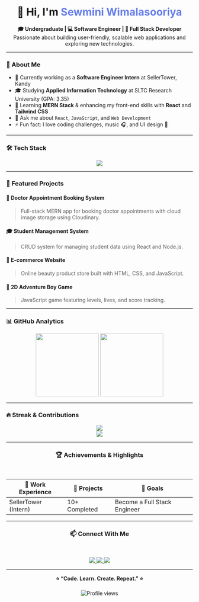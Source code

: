 <!-- 💻 Professional Dynamic GitHub Profile README for Sewmini Wimalasooriya -->

<h1 align="center">👋 Hi, I'm <span style="color:#667eea;">Sewmini Wimalasooriya</span></h1>

<p align="center">
  <b>🎓 Undergraduate | 💻 Software Engineer | 🌱 Full Stack Developer</b><br>
  Passionate about building user-friendly, scalable web applications and exploring new technologies.
</p>

---

### 🧠 About Me  
- 🔭 Currently working as a **Software Engineer Intern** at SellerTower, Kandy  
- 🎓 Studying **Applied Information Technology** at SLTC Research University (GPA: 3.35)  
- 🌱 Learning **MERN Stack** & enhancing my front-end skills with **React** and **Tailwind CSS**  
- 💬 Ask me about `React`, `JavaScript`, and `Web Development`  
- ⚡ Fun fact: I love coding challenges, music 🎧, and UI design 🎨  

---

### 🛠️ Tech Stack  

<p align="center">
  <img src="https://skillicons.dev/icons?i=html,css,js,react,typescript,tailwind,materialui,nodejs,express,mongodb,java,python,php,mysql,git,github,gitlab,vscode" />
</p>

---

### 🚀 Featured Projects  

#### 🏥 Doctor Appointment Booking System  
> Full-stack MERN app for booking doctor appointments with cloud image storage using Cloudinary.  

#### 🎓 Student Management System  
> CRUD system for managing student data using React and Node.js.  

#### 🛒 E-commerce Website  
> Online beauty product store built with HTML, CSS, and JavaScript.  

#### 💬 2D Adventure Boy Game  
> JavaScript game featuring levels, lives, and score tracking.  

---

### 📊 GitHub Analytics  

<p align="center">
  <img height="170em" src="https://github-readme-stats.vercel.app/api?username=SewminiWimalasooriya&show_icons=true&theme=tokyonight&hide_border=true&count_private=true" />
  <img height="170em" src="https://github-readme-stats.vercel.app/api/top-langs/?username=SewminiWimalasooriya&layout=compact&theme=tokyonight&hide_border=true" />
</p>

---

### 🔥 Streak & Contributions  

<p align="center">
  <img src="https://streak-stats.demolab.com?user=SewminiWimalasooriya&theme=tokyonight&hide_border=true" /><br>
  <img src="https://github-readme-activity-graph.vercel.app/graph?username=SewminiWimalasooriya&theme=tokyo-night" />
</p>

---
<div align="center">
  
### 🏆 Achievements & Highlights 
<br>

| 💼 Work Experience | 🧩 Projects | 🎯 Goals |
|--------------------|-------------|-----------|
| SellerTower (Intern) | 10+ Completed | Become a Full Stack Engineer |

</div>

---

<div align="center">
  
### 📫 Connect With Me  
<br>
<p align="center">
  <a href="https://www.linkedin.com/in/sewmini-wimalasooriya" target="_blank">
    <img src="https://img.shields.io/badge/LinkedIn-0077B5?style=for-the-badge&logo=linkedin&logoColor=white" />
  </a>
  <a href="mailto:sewminiwimalasooriya@gmail.com">
    <img src="https://img.shields.io/badge/Gmail-D14836?style=for-the-badge&logo=gmail&logoColor=white" />
  </a>
  <a href="https://github.com/SewminiWimalasooriya" target="_blank">
    <img src="https://img.shields.io/badge/GitHub-181717?style=for-the-badge&logo=github&logoColor=white" />
  </a>
</p>
</div>

---

<p align="center">
  <b>⭐ “Code. Learn. Create. Repeat.” ⭐</b><br><br>
  <img src="https://komarev.com/ghpvc/?username=SewminiWimalasooriya&style=flat-square&color=blue" alt="Profile views"/>
</p>

